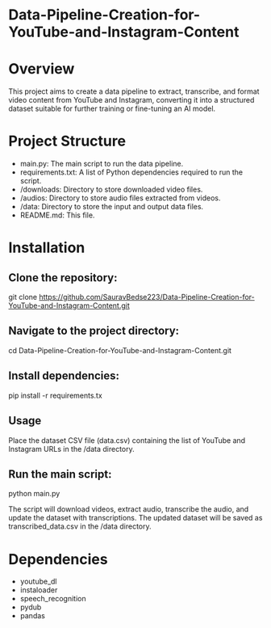 # Data-Pipeline-Creation-for-YouTube-and-Instagram-Content

#  Overview
This project aims to create a data pipeline to extract, transcribe, and format video content from YouTube and Instagram, converting it into a structured dataset suitable for further training or fine-tuning an AI model.

# Project Structure 
- main.py: The main script to run the data pipeline.
- requirements.txt: A list of Python dependencies required to run the script.
- /downloads: Directory to store downloaded video files.
- /audios: Directory to store audio files extracted from videos.
- /data: Directory to store the input and output data files.
- README.md: This file.
  
# Installation

## Clone the repository:
git clone https://github.com/SauravBedse223/Data-Pipeline-Creation-for-YouTube-and-Instagram-Content.git

## Navigate to the project directory:

cd Data-Pipeline-Creation-for-YouTube-and-Instagram-Content.git

## Install dependencies:

pip install -r requirements.tx

## Usage
Place the dataset CSV file (data.csv) containing the list of YouTube and Instagram URLs in the /data directory.

## Run the main script:

python main.py

The script will download videos, extract audio, transcribe the audio, and update the dataset with transcriptions.
The updated dataset will be saved as transcribed_data.csv in the /data directory.

# Dependencies
- youtube_dl
- instaloader
- speech_recognition
- pydub
- pandas

